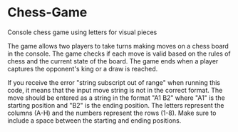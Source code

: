# Chess-Game
Console chess game using letters for visual pieces

The game allows two players to take turns making moves on a chess board in the console.
The game checks if each move is valid based on the rules of chess and the current state of the board. 
The game ends when a player captures the opponent's king or a draw is reached.

If you receive the error "string subscript out of range" when running this code, it means that the input move string is not in the correct format.
The move should be entered as a string in the format "A1 B2" where "A1" is the starting position and "B2" is the ending position.
The letters represent the columns (A-H) and the numbers represent the rows (1-8). Make sure to include a space between the starting and ending positions.
